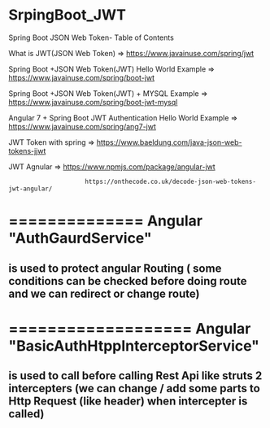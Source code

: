 # SrpingBoot_JWT
Spring Boot JSON Web Token- Table of Contents


What is JWT(JSON Web Token) => https://www.javainuse.com/spring/jwt  

Spring Boot +JSON Web Token(JWT) Hello World Example => https://www.javainuse.com/spring/boot-jwt

Spring Boot +JSON Web Token(JWT) + MYSQL  Example => https://www.javainuse.com/spring/boot-jwt-mysql

Angular 7 + Spring Boot JWT Authentication Hello World Example => https://www.javainuse.com/spring/ang7-jwt

JWT Token with spring => https://www.baeldung.com/java-json-web-tokens-jjwt

JWT Agnular           => https://www.npmjs.com/package/angular-jwt

                         https://onthecode.co.uk/decode-json-web-tokens-jwt-angular/

==============
Angular "AuthGaurdService" 
===========
is used to protect angular Routing ( some conditions can be checked before doing route and we can redirect or change route)
-----------------------------------------------------------------------------------------------------------------------------------

===================
Angular "BasicAuthHtppInterceptorService"
==================
is used to call before calling Rest Api like struts 2 intercepters (we can change / add some parts to Http Request (like header) when intercepter is called)
-------------------------------------------------------------------------------------------------------------------------------------
